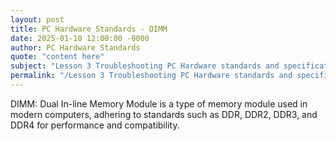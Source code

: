 ```yaml
---
layout: post
title: PC Hardware Standards - DIMM
date: 2025-01-10 12:00:00 -0000
author: PC Hardware Standards
quote: "content here"
subject: "Lesson 3 Troubleshooting PC Hardware standards and specifications"
permalink: "/Lesson 3 Troubleshooting PC Hardware standards and specifications/PC Hardware Standards/PC Hardware Standards - DIMM"
---
```


DIMM: Dual In-line Memory Module is a type of memory module used in modern computers, adhering to standards such as DDR, DDR2, DDR3, and DDR4 for performance and compatibility.
